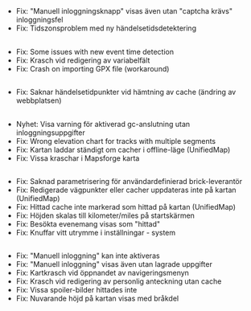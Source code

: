 ##
- Fix: "Manuell inloggningsknapp" visas även utan "captcha krävs" inloggningsfel
- Fix: Tidszonsproblem med ny händelsetidsdetektering

##
- Fix: Some issues with new event time detection
- Fix: Krasch vid redigering av variabelfält
- Fix: Crash on importing GPX file (workaround)

##
- Fix: Saknar händelsetidpunkter vid hämtning av cache (ändring av webbplatsen)

##
- Nyhet: Visa varning för aktiverad gc-anslutning utan inloggningsuppgifter
- Fix: Wrong elevation chart for tracks with multiple segments
- Fix: Kartan laddar ständigt om cacher i offline-läge (UnifiedMap)
- Fix: Vissa kraschar i Mapsforge karta

##
- Fix: Saknad parametrisering för användardefinierad brick-leverantör
- Fix: Redigerade vägpunkter eller cacher uppdateras inte på kartan (UnifiedMap)
- Fix: Hittad cache inte markerad som hittad på kartan (UnifiedMap)
- Fix: Höjden skalas till kilometer/miles på startskärmen
- Fix: Besökta evenemang visas som "hittad"
- Fix: Knuffar vitt utrymme i inställningar - system

##
- Fix: "Manuell inloggning" kan inte aktiveras
- Fix: "Manuell inloggning" visas även utan lagrade uppgifter
- Fix: Kartkrasch vid öppnandet av navigeringsmenyn
- Fix: Krasch vid redigering av personlig anteckning utan cache
- Fix: Vissa spoiler-bilder hittades inte
- Fix: Nuvarande höjd på kartan visas med bråkdel
